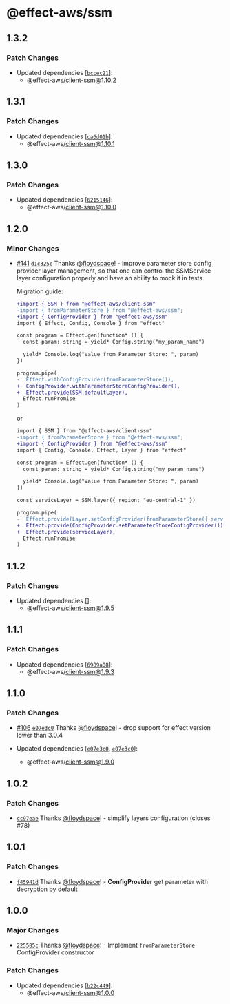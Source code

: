 # @effect-aws/ssm

## 1.3.2

### Patch Changes

- Updated dependencies [[`bccec21`](https://github.com/floydspace/effect-aws/commit/bccec2132338db2c04444baf249c48efbb42e80e)]:
  - @effect-aws/client-ssm@1.10.2

## 1.3.1

### Patch Changes

- Updated dependencies [[`ca6d01b`](https://github.com/floydspace/effect-aws/commit/ca6d01b92bcf6781e2a28ccc5d2adc73cbd6be77)]:
  - @effect-aws/client-ssm@1.10.1

## 1.3.0

### Patch Changes

- Updated dependencies [[`6215146`](https://github.com/floydspace/effect-aws/commit/62151460cb125298b24375a4c69dcf8d562148f8)]:
  - @effect-aws/client-ssm@1.10.0

## 1.2.0

### Minor Changes

- [#141](https://github.com/floydspace/effect-aws/pull/141) [`d1c325c`](https://github.com/floydspace/effect-aws/commit/d1c325cbd104d1559166df449d49bb383f1eb3c4) Thanks [@floydspace](https://github.com/floydspace)! - improve parameter store config provider layer management, so that one can control the SSMService layer configuration properly and have an ability to mock it in tests

  Migration guide:

  ```diff
  +import { SSM } from "@effect-aws/client-ssm"
  -import { fromParameterStore } from "@effect-aws/ssm";
  +import { ConfigProvider } from "@effect-aws/ssm"
  import { Effect, Config, Console } from "effect"

  const program = Effect.gen(function* () {
    const param: string = yield* Config.string("my_param_name")

    yield* Console.log("Value from Parameter Store: ", param)
  })

  program.pipe(
  -  Effect.withConfigProvider(fromParameterStore()),
  +  ConfigProvider.withParameterStoreConfigProvider(),
  +  Effect.provide(SSM.defaultLayer),
    Effect.runPromise
  )
  ```

  or

  ```diff
  import { SSM } from "@effect-aws/client-ssm"
  -import { fromParameterStore } from "@effect-aws/ssm";
  +import { ConfigProvider } from "@effect-aws/ssm"
  import { Config, Console, Effect, Layer } from "effect"

  const program = Effect.gen(function* () {
    const param: string = yield* Config.string("my_param_name")

    yield* Console.log("Value from Parameter Store: ", param)
  })

  const serviceLayer = SSM.layer({ region: "eu-central-1" })

  program.pipe(
  -  Effect.provide(Layer.setConfigProvider(fromParameterStore({ serviceLayer }))),
  +  Effect.provide(ConfigProvider.setParameterStoreConfigProvider()),
  +  Effect.provide(serviceLayer),
    Effect.runPromise
  )
  ```

## 1.1.2

### Patch Changes

- Updated dependencies []:
  - @effect-aws/client-ssm@1.9.5

## 1.1.1

### Patch Changes

- Updated dependencies [[`6989a08`](https://github.com/floydspace/effect-aws/commit/6989a08df041108ad3a2b08272647a20f1a5d662)]:
  - @effect-aws/client-ssm@1.9.3

## 1.1.0

### Patch Changes

- [#106](https://github.com/floydspace/effect-aws/pull/106) [`e07e3c0`](https://github.com/floydspace/effect-aws/commit/e07e3c0d8e9e03650e1fd443b1c5a6bdc14baa3f) Thanks [@floydspace](https://github.com/floydspace)! - drop support for effect version lower than 3.0.4

- Updated dependencies [[`e07e3c0`](https://github.com/floydspace/effect-aws/commit/e07e3c0d8e9e03650e1fd443b1c5a6bdc14baa3f), [`e07e3c0`](https://github.com/floydspace/effect-aws/commit/e07e3c0d8e9e03650e1fd443b1c5a6bdc14baa3f)]:
  - @effect-aws/client-ssm@1.9.0

## 1.0.2

### Patch Changes

- [`cc97eae`](https://github.com/floydspace/effect-aws/commit/cc97eaed1f8df72b8e7fde05069e8ce8eaac578f) Thanks [@floydspace](https://github.com/floydspace)! - simplify layers configuration (closes #78)

## 1.0.1

### Patch Changes

- [`f45941d`](https://github.com/floydspace/effect-aws/commit/f45941d6f31b505ce22d6ca196b0c89bc2aa68e2) Thanks [@floydspace](https://github.com/floydspace)! - **ConfigProvider** get parameter with decryption by default

## 1.0.0

### Major Changes

- [`225585c`](https://github.com/floydspace/effect-aws/commit/225585c0f1d5070de3f7b8effb721742a90f7619) Thanks [@floydspace](https://github.com/floydspace)! - Implement `fromParameterStore` ConfigProvider constructor

### Patch Changes

- Updated dependencies [[`b22c449`](https://github.com/floydspace/effect-aws/commit/b22c44924a2fdf2892b7a08f4ec7f3df2c154b8a)]:
  - @effect-aws/client-ssm@1.0.0
